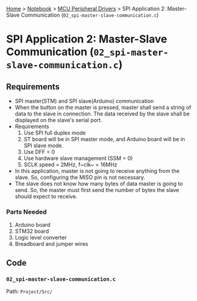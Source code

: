 <a href="../../">Home</a> > <a href="../notebook">Notebook</a> > <a href="./">MCU Peripheral Drivers</a> > SPI Application 2: Master-Slave Communication (`02_spi-master-slave-communication.c`)

# SPI Application 2: Master-Slave Communication (`02_spi-master-slave-communication.c`)



## Requirements

* SPI master(STM) and SPI slave(Arduino) communication
* When the button on the master is pressed, master shall send a string of data to the slave in connection. The data received by the slave shall be displayed on the slave's serial port.
* Requirements
  1. Use SPI full duplex mode
  2. ST board will be in SPI master mode, and Arduino board will be in SPI slave mode.
  3. Use DFF = 0
  4. Use hardware slave management (SSM = 0)
  5. SCLK speed = 2MHz, f~clk~ = 16MHz
* In this application, master is not going to receive anything from the slave. So, configuring the MISO pin is not necessary.
* The slave does not know how many bytes of data master is going to send. So, the master must first send the number of bytes the slave should expect to receive.

### Parts Needed

1. Arduino board
2. STM32 board
3. Logic level converter
4. Breadboard and jumper wires




## Code

### `02_spi-master-slave-communication.c`

Path: `Project/Src/`

```c

```


